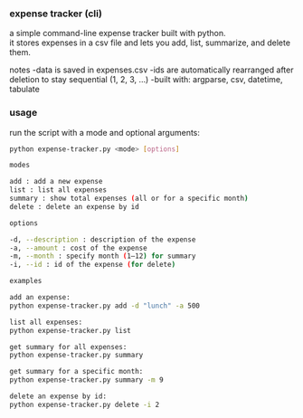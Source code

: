 ### expense tracker (cli)

a simple command-line expense tracker built with python.  
it stores expenses in a csv file and lets you add, list, summarize, and delete them.

notes
-data is saved in expenses.csv
-ids are automatically rearranged after deletion to stay sequential (1, 2, 3, …)
-built with: argparse, csv, datetime, tabulate

### usage

run the script with a mode and optional arguments:

```bash
python expense-tracker.py <mode> [options]

modes

add : add a new expense
list : list all expenses
summary : show total expenses (all or for a specific month)
delete : delete an expense by id

options

-d, --description : description of the expense
-a, --amount : cost of the expense
-m, --month : specify month (1–12) for summary
-i, --id : id of the expense (for delete)

examples

add an expense:
python expense-tracker.py add -d "lunch" -a 500

list all expenses:
python expense-tracker.py list

get summary for all expenses:
python expense-tracker.py summary

get summary for a specific month:
python expense-tracker.py summary -m 9

delete an expense by id:
python expense-tracker.py delete -i 2